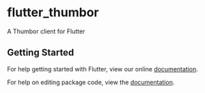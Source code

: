 # flutter_thumbor

A Thumbor client for Flutter

## Getting Started

For help getting started with Flutter, view our online [documentation](https://flutter.io/).

For help on editing package code, view the [documentation](https://flutter.io/developing-packages/).
